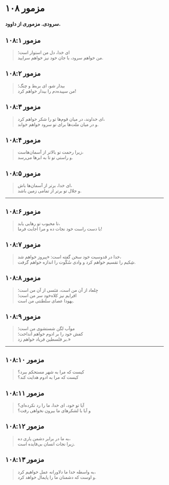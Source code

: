 # مزمور ۱۰۸

### سرودی. مزموری از داوود.

## مزمور ۱۰۸:۱

> ای خدا، دل من استوار است؛  
> من خواهم سرود، با جان خود نیز خواهم سرایید.

## مزمور ۱۰۸:۲

> بیدار شو، ای بربط و چنگ؛  
> من سپیده‌دم را بیدار خواهم کرد!

## مزمور ۱۰۸:۳

> ای خداوند، در میان قوم‌ها تو را شکر خواهم کرد،  
> و در میان ملت‌ها برای تو سرود خواهم خواند.

## مزمور ۱۰۸:۴

> زیرا رحمت تو بالاتر از آسمان‌هاست،  
> و راستی تو تا به ابرها می‌رسد.

## مزمور ۱۰۸:۵

> ای خدا، برتر از آسمان‌ها باش،  
> و جلال تو برتر از تمامی زمین باشد.

---

## مزمور ۱۰۸:۶

> تا محبوب تو رهایی یابد،  
> با دست راست خود نجات ده و مرا اجابت فرما!

## مزمور ۱۰۸:۷

> خدا در قدوسیت خود سخن گفته است: «پیروز خواهم شد،  
> شِکیم را تقسیم خواهم کرد و وادی سُکّوت را اندازه خواهم گرفت.

## مزمور ۱۰۸:۸

> جِلعاد از آن من است، مَنَسی از آن من است؛  
> افرایم نیز کلاه‌خود سر من است؛  
> یهودا عصای سلطنتی من است.

## مزمور ۱۰۸:۹

> موآب لگن شستشوی من است؛  
> کفش خود را بر ادوم خواهم انداخت؛  
> بر فلسطین فریاد خواهم زد.»

---

## مزمور ۱۰۸:۱۰

> کیست که مرا به شهر مستحکم ببرد؟  
> کیست که مرا به ادوم هدایت کند؟

## مزمور ۱۰۸:۱۱

> آیا تو خود، ای خدا، ما را رد نکرده‌ای؟  
> و آیا با لشکرهای ما بیرون نخواهی رفت؟

## مزمور ۱۰۸:۱۲

> به ما در برابر دشمن یاری ده،  
> زیرا نجات انسان بی‌فایده است.

## مزمور ۱۰۸:۱۳

> به واسطه خدا ما دلاورانه عمل خواهیم کرد،  
> و اوست که دشمنان ما را پایمال خواهد کرد.
